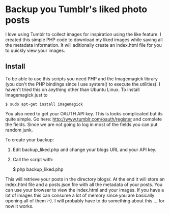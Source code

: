 Backup you Tumblr's liked photo posts
=====================================

I love using Tumblr to collect images for inspiration using the like 
feature. I created this simple PHP code to download my liked images while
saving all the metadata information. It will aditionally create an index.html
file for you to quickly view your images.

Install
-------

To be able to use this scripts you need PHP and the Imagemagick library (you don't
the PHP bindings since I use system() to execute the utilities). I haven't tried
this on anything other than Ubuntu Linux. To install Imagemagick just to

    $ sudo apt-get install imagemagick

You also need to get your OAUTH API key. This is looks complicated but its quite simple. 
Go here: http://www.tumblr.com/oauth/register and complete the fields. Since we are not
going to log in most of the fields you can put random junk.

To create your backup:

 1. Edit backup\_liked.php and change your blogs URL and your API key.
 2. Call the script with:


    $ php backup\_liked.php

This will retrieve your posts in the directory blogs/. At the end it will store an index.html
file and a posts.json file with all the metadata of your posts. You can use your browser
to view the index.html and your images. If you have a lot of images this can consume a lot
of memory since you are basically opening all of them :-). I will probably have to
do something about this ... for now it works.
